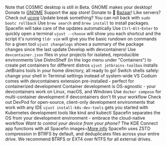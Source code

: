 Note that COSMIC desktop is still in Beta.
GNOME makes your desktop! Donate to [GNOME](https://donate.gnome.org)
Support the app store! Donate to  [Bazaar](https://github.com/kolunmi/bazaar)!
Like servers? Check out [ucore](https://github.com/ublue-os/ucore)
Update break something? You can roll back with `sudo bootc rollback`
Use `brew search` and `brew install` to install packages. Spacefin will take care of the updates automatically
Use `Ctrl`-`Alt`-`Enter` to quickly open a terminal
`ujust --choose` will show you each shortcut and the script it's running
`tldr vim` will give you the basic rundown on commands for a given tool
`ujust changelogs` shows a summary of the package changes since the last update
Develop with devcontainers! Use `devcontainer.json` files in your projects for isolated, reproducible environments
Use DistroShelf (in the logo menu under "Containers") to create pet containers for different distros
`ujust jetbrains-toolbox` installs JetBrains tools in your home directory, all ready to go!
Switch shells safely: change your shell in Terminal settings instead of system-wide
VS Codium comes with devcontainers extension pre-installed - perfect for containerized development
Container development is OS-agnostic - your devcontainers work on Linux, macOS, and Windows
Use `docker compose` for multi-container development if devcontainers don't fit your workflow
Check out DevPod for open-source, client-only development environments that work with any IDE
`ujust install-k8s-dev-tools` gets you started with Kubernetes development tools like kind and kubectl
Spacefin separates the OS from your development environment - embrace the cloud-native workflow
*Want to control your device from your phone?* The KDE Connect app functions with all Spacefin images~[More info](https://kdeconnect.kde.org/)
Spacefin uses ZSTD compression in BTRFS by default, and deduplicates files across your entire drive.
We recommend BTRFS or EXT4 over NTFS for all external drives.
